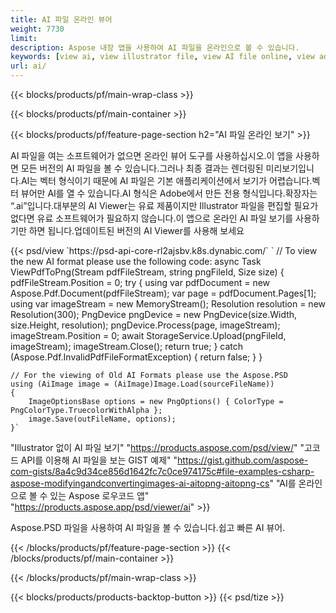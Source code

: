 ```yaml
---
title: AI 파일 온라인 뷰어
weight: 7730
limit: 
description: Aspose 내장 앱을 사용하여 AI 파일을 온라인으로 볼 수 있습니다.
keywords: [view ai, view illustrator file, view AI file online, view adobe illustrator, ai file preview, ai format view]
url: ai/
---
```


{{< blocks/products/pf/main-wrap-class >}}


{{< blocks/products/pf/main-container >}}

{{< blocks/products/pf/feature-page-section h2="AI 파일 온라인 보기" >}}
<p>AI 파일을 여는 소프트웨어가 없으면 온라인 뷰어 도구를 사용하십시오.이 앱을 사용하면 모든 버전의 AI 파일을 볼 수 있습니다.그러나 최종 결과는 렌더링된 미리보기입니다.AI는 벡터 형식이기 때문에 AI 파일은 기본 애플리케이션에서 보기가 어렵습니다.벡터 뷰어만 AI를 열 수 있습니다.AI 형식은 Adobe에서 만든 전용 형식입니다.확장자는 “.ai”입니다.대부분의 AI Viewer는 유료 제품이지만 Illustrator 파일을 편집할 필요가 없다면 유료 소프트웨어가 필요하지 않습니다.이 앱으로 온라인 AI 파일 보기를 사용하기만 하면 됩니다.업데이트된 버전의 AI Viewer를 사용해 보세요</p>
{{< psd/view `https://psd-api-core-rl2ajsbv.k8s.dynabic.com/` 
`	// To view the new AI format please use the following code:
	async Task<bool> ViewPdfToPng(Stream pdfFileStream, string pngFileId, Size size)
	{
		pdfFileStream.Position = 0;
		try
		{
			using var pdfDocument = new Aspose.Pdf.Document(pdfFileStream);
			var page = pdfDocument.Pages[1];
			using var imageStream = new MemoryStream();
			Resolution resolution = new Resolution(300);
			PngDevice pngDevice = new PngDevice(size.Width, size.Height, resolution);
			pngDevice.Process(page, imageStream);
			imageStream.Position = 0;
			await StorageService.Upload(pngFileId, imageStream);
			imageStream.Close();
			return true;
		}
		catch (Aspose.Pdf.InvalidPdfFileFormatException)
		{
			return false;
		}
	}
	
	// For the viewing of Old AI Formats please use the Aspose.PSD
	using (AiImage image = (AiImage)Image.Load(sourceFileName))
	{
		ImageOptionsBase options = new PngOptions() { ColorType = PngColorType.TruecolorWithAlpha };
		image.Save(outFileName, options);
	}` 
"Illustrator 없이 AI 파일 보기" "https://products.aspose.com/psd/view/" 
"고코드 API를 이용해 AI 파일을 보는 GIST 예제" "https://gist.github.com/aspose-com-gists/8a4c9d34ce856d1642fc7c0ce974175c#file-examples-csharp-aspose-modifyingandconvertingimages-ai-aitopng-aitopng-cs" 
"AI를 온라인으로 볼 수 있는 Aspose 로우코드 앱" "https://products.aspose.app/psd/viewer/ai" >}}
<p>Aspose.PSD 파일을 사용하여 AI 파일을 볼 수 있습니다.쉽고 빠른 AI 뷰어.</p>
{{< /blocks/products/pf/feature-page-section >}}
{{< /blocks/products/pf/main-container >}}


{{< /blocks/products/pf/main-wrap-class >}}

{{< blocks/products/products-backtop-button >}}
{{< psd/tize >}}
